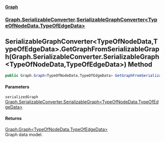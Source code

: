 #### [Graph](./index.md 'index')
### [Graph.SerializableConverter](./Graph-SerializableConverter.md 'Graph.SerializableConverter').[SerializableGraphConverter&lt;TypeOfNodeData,TypeOfEdgeData&gt;](./Graph-SerializableConverter-SerializableGraphConverter-TypeOfNodeData_TypeOfEdgeData-.md 'Graph.SerializableConverter.SerializableGraphConverter&lt;TypeOfNodeData,TypeOfEdgeData&gt;')
## SerializableGraphConverter&lt;TypeOfNodeData,TypeOfEdgeData&gt;.GetGraphFromSerializableGraph(Graph.SerializableConverter.SerializableGraph&lt;TypeOfNodeData,TypeOfEdgeData&gt;) Method
  
```csharp
public Graph.Graph<TypeOfNodeData,TypeOfEdgeData> GetGraphFromSerializableGraph(Graph.SerializableConverter.SerializableGraph<TypeOfNodeData,TypeOfEdgeData> serializedGraph);
```
#### Parameters
<a name='Graph-SerializableConverter-SerializableGraphConverter-TypeOfNodeData_TypeOfEdgeData--GetGraphFromSerializableGraph(Graph-SerializableConverter-SerializableGraph-TypeOfNodeData_TypeOfEdgeData-)-serializedGraph'></a>
`serializedGraph` [Graph.SerializableConverter.SerializableGraph&lt;](./Graph-SerializableConverter-SerializableGraph-TypeOfNodeData_TypeOfEdgeData-.md 'Graph.SerializableConverter.SerializableGraph&lt;TypeOfNodeData,TypeOfEdgeData&gt;')[TypeOfNodeData](./Graph-SerializableConverter-SerializableGraphConverter-TypeOfNodeData_TypeOfEdgeData-.md#Graph-SerializableConverter-SerializableGraphConverter-TypeOfNodeData_TypeOfEdgeData--TypeOfNodeData 'Graph.SerializableConverter.SerializableGraphConverter&lt;TypeOfNodeData,TypeOfEdgeData&gt;.TypeOfNodeData')[,](./Graph-SerializableConverter-SerializableGraph-TypeOfNodeData_TypeOfEdgeData-.md 'Graph.SerializableConverter.SerializableGraph&lt;TypeOfNodeData,TypeOfEdgeData&gt;')[TypeOfEdgeData](./Graph-SerializableConverter-SerializableGraphConverter-TypeOfNodeData_TypeOfEdgeData-.md#Graph-SerializableConverter-SerializableGraphConverter-TypeOfNodeData_TypeOfEdgeData--TypeOfEdgeData 'Graph.SerializableConverter.SerializableGraphConverter&lt;TypeOfNodeData,TypeOfEdgeData&gt;.TypeOfEdgeData')[&gt;](./Graph-SerializableConverter-SerializableGraph-TypeOfNodeData_TypeOfEdgeData-.md 'Graph.SerializableConverter.SerializableGraph&lt;TypeOfNodeData,TypeOfEdgeData&gt;')  
  
#### Returns
[Graph.Graph&lt;](./Graph-Graph-TypeOfNodeData_TypeOfEdgeData-.md 'Graph.Graph&lt;TypeOfNodeData,TypeOfEdgeData&gt;')[TypeOfNodeData](./Graph-SerializableConverter-SerializableGraphConverter-TypeOfNodeData_TypeOfEdgeData-.md#Graph-SerializableConverter-SerializableGraphConverter-TypeOfNodeData_TypeOfEdgeData--TypeOfNodeData 'Graph.SerializableConverter.SerializableGraphConverter&lt;TypeOfNodeData,TypeOfEdgeData&gt;.TypeOfNodeData')[,](./Graph-Graph-TypeOfNodeData_TypeOfEdgeData-.md 'Graph.Graph&lt;TypeOfNodeData,TypeOfEdgeData&gt;')[TypeOfEdgeData](./Graph-SerializableConverter-SerializableGraphConverter-TypeOfNodeData_TypeOfEdgeData-.md#Graph-SerializableConverter-SerializableGraphConverter-TypeOfNodeData_TypeOfEdgeData--TypeOfEdgeData 'Graph.SerializableConverter.SerializableGraphConverter&lt;TypeOfNodeData,TypeOfEdgeData&gt;.TypeOfEdgeData')[&gt;](./Graph-Graph-TypeOfNodeData_TypeOfEdgeData-.md 'Graph.Graph&lt;TypeOfNodeData,TypeOfEdgeData&gt;')  
Graph data model.  
